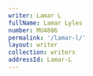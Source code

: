 ```yaml
---
writer: Lamar L
fullName: Lamar Lyles
number: MU4886
permalink: '/lamar-l/'
layout: writer
collection: writers
addressId: Lamar-L
---
```

